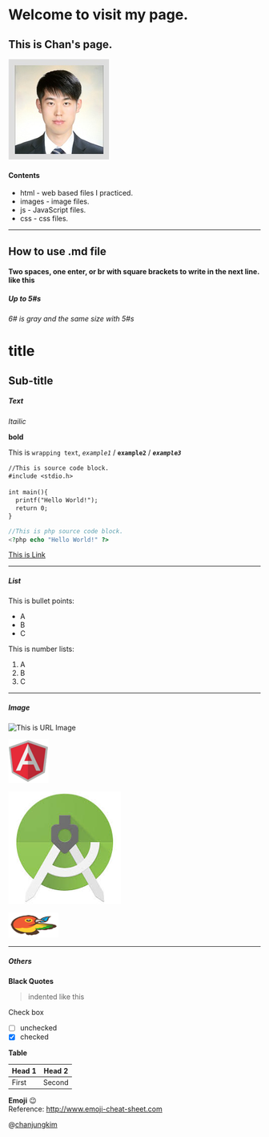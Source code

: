 # Welcome to visit my page.

## This is Chan's page.

<img src="images/profile-3.jpg" size="50%">

#### Contents
* html - web based files I practiced.
* images - image files.
* js - JavaScript files.
* css - css files.





---

## How to use .md file

#### Two spaces, one enter, or br with square brackets to write in the next line. like this <br>

##### Up to 5#s

###### 6# is gray and the same size with 5#s

title
===

Sub-title
---

##### Text

*Itailic*

**bold**

This is `wrapping text`, *`example1`* / **`example2`** / ***`example3`***

```
//This is source code block.
#include <stdio.h>

int main(){
  printf("Hello World!");
  return 0;
}
```

```php
//This is php source code block.
<?php echo "Hello World!" ?>
```

[This is Link](http://chanjungkim.github.io)

---

##### List

This is bullet points:
* A
* B
* C

This is number lists: 
1. A
2. B
3. C

---

##### Image

![This is URL Image](http://cfile204.uf.daum.net/image/262CA537516BA2C83B6EAD)

![](images/angular.gif)

![space is %20](images/android%20studio.jpg)

<img src="images/bower.gif" width="100" height="50"> <!-- You can adjust Width and Height... You can use HTML for .md-->

---

##### Others

**Black Quotes**

> indented
> like this

Check box<br>
- [ ] unchecked
- [X] checked

**Table**

 Head 1 | Head 2
 -------|-------
  First | Second

**Emoji**
:wink:<br>
Reference: http://www.emoji-cheat-sheet.com

@[chanjungkim](https://www.linkedin.com/in/chanjungkim/)
